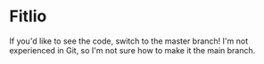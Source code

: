 # Fitlio

If you'd like to see the code, switch to the master branch! I'm not experienced in Git, so I'm not sure how to make it the main branch.
